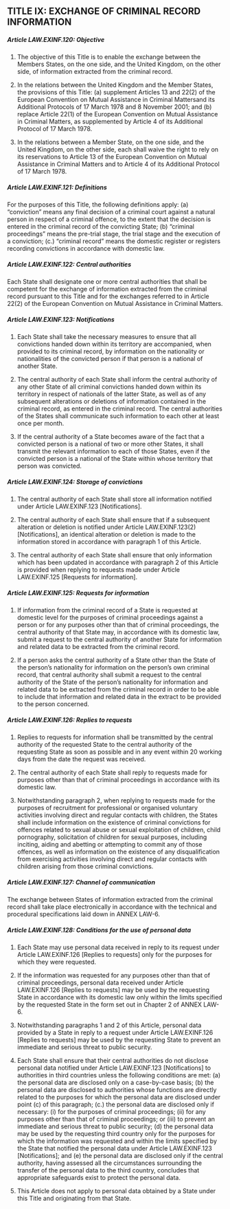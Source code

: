## TITLE IX: EXCHANGE OF CRIMINAL RECORD INFORMATION
##### Article LAW.EXINF.120: Objective
1. The objective of this Title is to enable the exchange between the Members States, on the one side, and the United Kingdom, on the other side, of information extracted from the criminal record.

2. In the relations between the United Kingdom and the Member States, the provisions of this Title:
    (a) supplement Articles 13 and 22(2) of the European Convention on Mutual Assistance in Criminal Mattersand its Additional Protocols of 17 March 1978 and 8 November 2001; and
    (b) replace Article 22(1) of the European Convention on Mutual Assistance in Criminal Matters, as supplemented by Article 4 of its Additional Protocol of 17 March 1978.

3. In the relations between a Member State, on the one side, and the United Kingdom, on the other side, each shall waive the right to rely on its reservations to Article 13 of the European Convention on Mutual Assistance in Criminal Matters and to Article 4 of its Additional Protocol of 17 March 1978.

##### Article LAW.EXINF.121: Definitions
For the purposes of this Title, the following definitions apply:
    (a) “conviction” means any final decision of a criminal court against a natural person in respect of a criminal offence, to the extent that the decision is entered in the criminal record of the convicting State;
    (b) “criminal proceedings” means the pre-trial stage, the trial stage and the execution of a conviction;
    (c.) “criminal record” means the domestic register or registers recording convictions in accordance with domestic law.

##### Article LAW.EXINF.122: Central authorities
Each State shall designate one or more central authorities that shall be competent for the exchange of information extracted from the criminal record pursuant to this Title and for the exchanges referred to in Article 22(2) of the European Convention on Mutual Assistance in Criminal Matters.

##### Article LAW.EXINF.123: Notifications
1. Each State shall take the necessary measures to ensure that all convictions handed down within its territory are accompanied, when provided to its criminal record, by information on the nationality or nationalities of the convicted person if that person is a national of another State.

2. The central authority of each State shall inform the central authority of any other State of all criminal convictions handed down within its territory in respect of nationals of the latter State, as well as of any subsequent alterations or deletions of information contained in the criminal record, as entered in the criminal record. The central authorities of the States shall communicate such information to each other at least once per month.

3. If the central authority of a State becomes aware of the fact that a convicted person is a national of two or more other States, it shall transmit the relevant information to each of those States, even if the convicted person is a national of the State within whose territory that person was convicted.

##### Article LAW.EXINF.124: Storage of convictions
1. The central authority of each State shall store all information notified under Article LAW.EXINF.123 [Notifications].

2. The central authority of each State shall ensure that if a subsequent alteration or deletion is notified under Article LAW.EXINF.123(2) [Notifications], an identical alteration or deletion is made to the information stored in accordance with paragraph 1 of this Article.

3. The central authority of each State shall ensure that only information which has been updated in accordance with paragraph 2 of this Article is provided when replying to requests made under Article LAW.EXINF.125 [Requests for information].

##### Article LAW.EXINF.125: Requests for information
1. If information from the criminal record of a State is requested at domestic level for the purposes of criminal proceedings against a person or for any purposes other than that of criminal proceedings, the central authority of that State may, in accordance with its domestic law, submit a request to the central authority of another State for information and related data to be extracted from the criminal record.

2. If a person asks the central authority of a State other than the State of the person’s nationality for information on the person’s own criminal record, that central authority shall submit a request to the central authority of the State of the person’s nationality for information and related data to be extracted from the criminal record in order to be able to include that information and related data in the extract to be provided to the person concerned.

##### Article LAW.EXINF.126: Replies to requests
1. Replies to requests for information shall be transmitted by the central authority of the requested State to the central authority of the requesting State as soon as possible and in any event within 20 working days from the date the request was received.

2. The central authority of each State shall reply to requests made for purposes other than that of criminal proceedings in accordance with its domestic law.

3. Notwithstanding paragraph 2, when replying to requests made for the purposes of recruitment for professional or organised voluntary activities involving direct and regular contacts with children, the States shall include information on the existence of criminal convictions for offences related to sexual abuse or sexual exploitation of children, child pornography, solicitation of children for sexual purposes, including inciting, aiding and abetting or attempting to commit any of those offences, as well as information on the existence of any disqualification from exercising activities involving direct and regular contacts with children arising from those criminal convictions.

##### Article LAW.EXINF.127: Channel of communication
The exchange between States of information extracted from the criminal record shall take place electronically in accordance with the technical and procedural specifications laid down in ANNEX LAW-6.

##### Article LAW.EXINF.128: Conditions for the use of personal data
1. Each State may use personal data received in reply to its request under Article LAW.EXINF.126 [Replies to requests] only for the purposes for which they were requested.

2. If the information was requested for any purposes other than that of criminal proceedings, personal data received under Article LAW.EXINF.126 [Replies to requests] may be used by the requesting State in accordance with its domestic law only within the limits specified by the requested State in the form set out in Chapter 2 of ANNEX LAW-6.

3. Notwithstanding paragraphs 1 and 2 of this Article, personal data provided by a State in reply to a request under Article LAW.EXINF.126 [Replies to requests] may be used by the requesting State to prevent an immediate and serious threat to public security.

4. Each State shall ensure that their central authorities do not disclose personal data notified under Article LAW.EXINF.123 [Notifications] to authorities in third countries unless the following conditions are met:
    (a) the personal data are disclosed only on a case-by-case basis;
    (b) the personal data are disclosed to authorities whose functions are directly related to the purposes for which the personal data are disclosed under point (c) of this paragraph;
    (c.) the personal data are disclosed only if necessary:
        (i) for the purposes of criminal proceedings;
        (ii) for any purposes other than that of criminal proceedings; or
        (iii) to prevent an immediate and serious threat to public security;
    (d) the personal data may be used by the requesting third country only for the purposes for which the information was requested and within the limits specified by the State that notified the personal data under Article LAW.EXINF.123 [Notifications]; and
    (e) the personal data are disclosed only if the central authority, having assessed all the circumstances surrounding the transfer of the personal data to the third country, concludes that appropriate safeguards exist to protect the personal data.

5. This Article does not apply to personal data obtained by a State under this Title and originating from that State.

